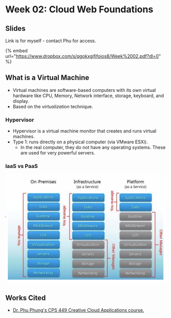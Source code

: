 # Week 02: Cloud Web Foundations

## Slides

Link is for myself - contact Phu for access.

{% embed url="https://www.dropbox.com/s/qgokxgififoios8/Week%2002.pdf?dl=0" %}

## What is a Virtual Machine

* Virtual machines are software-based computers with its own virtual hardware like CPU, Memory, Network interface, storage, keyboard, and display.
* Based on the _virtualization_ technique.

### Hypervisor

* Hypervisor is a virtual machine monitor that creates and runs virtual machines.
* Type 1: runs directly on a physical computer (via VMware ESXi).
  * In the real computer, they do not have any operating systems. These are used for very powerful servers.

### IaaS vs PaaS

![](<../../../../../.gitbook/assets/image (463).png>)

## Works Cited

* [Dr. Phu Phung's CPS 449 Creative Cloud Applications course.](https://academic.udayton.edu/phuphung/)
